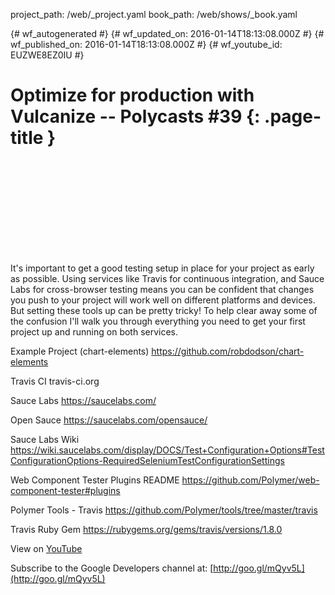 project_path: /web/_project.yaml
book_path: /web/shows/_book.yaml

{# wf_autogenerated #}
{# wf_updated_on: 2016-01-14T18:13:08.000Z #}
{# wf_published_on: 2016-01-14T18:13:08.000Z #}
{# wf_youtube_id: EUZWE8EZ0IU #}

# Optimize for production with Vulcanize -- Polycasts #39 {: .page-title }


<div class="video-wrapper">
  <iframe class="devsite-embedded-youtube-video" data-video-id="EUZWE8EZ0IU"
          data-autohide="1" data-showinfo="0" frameborder="0" allowfullscreen>
  </iframe>
</div>

It&#x27;s important to get a good testing setup in place for your project as early as possible. Using services like Travis for continuous integration, and Sauce Labs for cross-browser testing means you can be confident that changes you push to your project will work well on different platforms and devices. But setting these tools up can be pretty tricky! To help clear away some of the confusion I&#x27;ll walk you through everything you need to get your first project up and running on both services.

Example Project (chart-elements)
https://github.com/robdodson/chart-elements

Travis CI
travis-ci.org

Sauce Labs
https://saucelabs.com/

Open Sauce
https://saucelabs.com/opensauce/

Sauce Labs Wiki
https://wiki.saucelabs.com/display/DOCS/Test+Configuration+Options#TestConfigurationOptions-RequiredSeleniumTestConfigurationSettings

Web Component Tester Plugins README
https://github.com/Polymer/web-component-tester#plugins

Polymer Tools - Travis
https://github.com/Polymer/tools/tree/master/travis

Travis Ruby Gem
https://rubygems.org/gems/travis/versions/1.8.0

View on [YouTube](https://youtu.be/EUZWE8EZ0IU)

Subscribe to the Google Developers channel at: [http://goo.gl/mQyv5L](http://goo.gl/mQyv5L)
